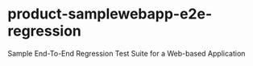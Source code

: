 # product-samplewebapp-e2e-regression
Sample End-To-End Regression Test Suite for a Web-based Application
